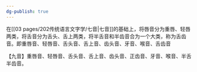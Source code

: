 ```yaml
---
dg-publish: true
---
```

在[[03 pages/202传统语言文字学/七音\|七音]]的基础上，将唇音分为重唇、轻唇两类，将舌音分为舌头、舌上两类，将半舌音和半齿音合为一个大类，称为舌齿音。即重唇音、轻唇音、舌头音、舌上音、齿头音、牙音、喉音、舌齿音

【九音】重唇音、轻唇音、舌头音、舌上音、齿头音、正齿音、牙音、喉音、半舌半齿音。